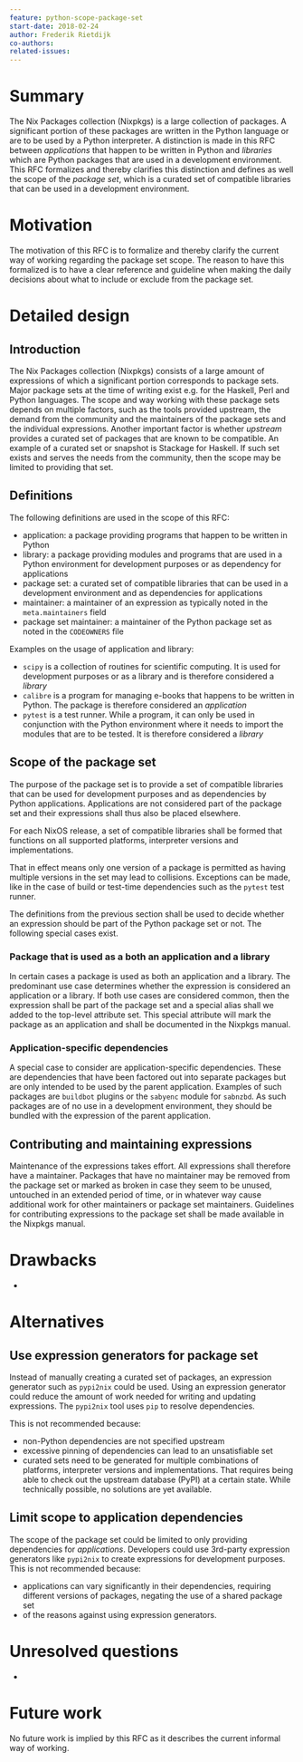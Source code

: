 ```yaml
---
feature: python-scope-package-set
start-date: 2018-02-24
author: Frederik Rietdijk
co-authors:
related-issues:
---
```


# Summary
[summary]: #summary

The Nix Packages collection (Nixpkgs) is a large collection of packages. A
significant portion of these packages are written in the Python language or are
to be used by a Python interpreter. A distinction is made in this RFC between
*applications* that happen to be written in Python and *libraries* which are
Python packages that are used in a development environment. This RFC formalizes
and thereby clarifies this distinction and defines as well the scope of the
*package set*, which is a curated set of compatible libraries that can be used
in a development environment.

# Motivation
[motivation]: #motivation

The motivation of this RFC is to formalize and thereby clarify the current way
of working regarding the package set scope. The reason to have this formalized
is to have a clear reference and guideline when making the daily decisions about
what to include or exclude from the package set.

# Detailed design
[design]: #detailed-design

## Introduction

The Nix Packages collection (Nixpkgs) consists of a large amount of expressions
of which a significant portion corresponds to package sets. Major package sets
at the time of writing exist e.g. for the Haskell, Perl and Python languages.
The scope and way working with these package sets depends on multiple factors,
such as the tools provided upstream, the demand from the community and the
maintainers of the package sets and the individual expressions. Another
important factor is whether *upstream* provides a curated set of packages that
are known to be compatible. An example of a curated set or snapshot is Stackage
for Haskell. If such set exists and serves the needs from the community, then
the scope may be limited to providing that set.

## Definitions

The following definitions are used in the scope of this RFC:
- application: a package providing programs that happen to be written in Python
- library: a package providing modules and programs that are used in a Python environment for development purposes or as dependency for applications
- package set: a curated set of compatible libraries that can be used in a development environment and as dependencies for applications
- maintainer: a maintainer of an expression as typically noted in the `meta.maintainers` field
- package set maintainer: a maintainer of the Python package set as noted in the `CODEOWNERS` file

Examples on the usage of application and library:
- `scipy` is a collection of routines for scientific computing. It is used for development purposes or as a library and is therefore considered a *library*
- `calibre` is a program for managing e-books that happens to be written in Python. The package is therefore considered an *application*
- `pytest` is a test runner. While a program, it can only be used in conjunction with the Python environment where it needs to import the modules that are to be tested. It is therefore considered a *library*

## Scope of the package set

The purpose of the package set is to provide a set of compatible libraries that
can be used for development purposes and as dependencies by Python applications.
Applications are not considered part of the package set and their expressions
shall thus also be placed elsewhere.

For each NixOS release, a set of compatible libraries shall be formed
that functions on all supported platforms, interpreter versions and
implementations.

That in effect means only one version of a package is permitted as having
multiple versions in the set may lead to collisions. Exceptions can be made,
like in the case of build or test-time dependencies such as the `pytest` test runner.

The definitions from the previous section shall be used to decide whether an
expression should be part of the Python package set or not. The following
special cases exist.

### Package that is used as a both an application and a library
In certain cases a package is used as both an application and a library. The
predominant use case determines whether the expression is considered an
application or a library. If both use cases are considered common, then the
expression shall be part of the package set and a special alias shall we added
to the top-level attribute set. This special attribute will mark the package as an
application and shall be documented in the Nixpkgs manual.

### Application-specific dependencies
A special case to consider are application-specific dependencies. These are
dependencies that have been factored out into separate packages but are only
intended to be used by the parent application. Examples of such packages are
`buildbot` plugins or the `sabyenc` module for `sabnzbd`. As such packages are
of no use in a development environment, they should be bundled with the
expression of the parent application.

## Contributing and maintaining expressions

Maintenance of the expressions takes effort. All expressions shall therefore
have a maintainer. Packages that have no maintainer may be removed from the
package set or marked as broken in case they seem to be unused, untouched in an
extended period of time, or in whatever way cause additional work for other
maintainers or package set maintainers. Guidelines for contributing expressions
to the package set shall be made available in the Nixpkgs manual.

# Drawbacks
[drawbacks]: #drawbacks

-

# Alternatives
[alternatives]: #alternatives

## Use expression generators for package set

Instead of manually creating a curated set of packages, an expression generator
such as `pypi2nix` could be used. Using an expression generator could reduce the
amount of work needed for writing and updating expressions. The `pypi2nix` tool
uses `pip` to resolve dependencies.

This is not recommended because:
- non-Python dependencies are not specified upstream
- excessive pinning of dependencies can lead to an unsatisfiable set
- curated sets need to be generated for multiple combinations of platforms,
interpreter versions and implementations. That requires being able to check out
the upstream database (PyPI) at a certain state. While technically possible, no
solutions are yet available.

## Limit scope to application dependencies

The scope of the package set could be limited to only providing dependencies for
*applications*. Developers could use 3rd-party expression generators like
`pypi2nix` to create expressions for development purposes. This is not
recommended because:
- applications can vary significantly in their dependencies, requiring different
versions of packages, negating the use of a shared package set
- of the reasons against using expression generators.


# Unresolved questions
[unresolved]: #unresolved-questions

-

# Future work
[future]: #future-work

No future work is implied by this RFC as it describes the current informal way of working.